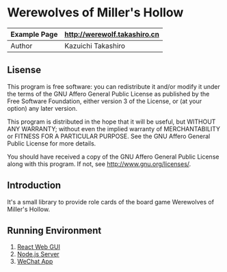 Werewolves of Miller's Hollow
==========

| Example Page |    http://werewolf.takashiro.cn       |
|--------------|---------------------------------------|
| Author       |           Kazuichi Takashiro          |


Lisense
-------
This program is free software: you can redistribute it and/or modify
it under the terms of the GNU Affero General Public License as
published by the Free Software Foundation, either version 3 of the
License, or (at your option) any later version.

This program is distributed in the hope that it will be useful,
but WITHOUT ANY WARRANTY; without even the implied warranty of
MERCHANTABILITY or FITNESS FOR A PARTICULAR PURPOSE.  See the
GNU Affero General Public License for more details.

You should have received a copy of the GNU Affero General Public License
along with this program. If not, see <http://www.gnu.org/licenses/>.

Introduction
------------

It's a small library to provide role cards of the board game Werewolves of Miller's Hollow.

Running Environment
-------------------
1. [React Web GUI](https://github.com/takashiro/asmodee-werewolf-react)
1. [Node.js Server](https://github.com/takashiro/asmodee-werewolf-server)
1. [WeChat App](https://github.com/takashiro/asmodee-werewolf-wechat)
